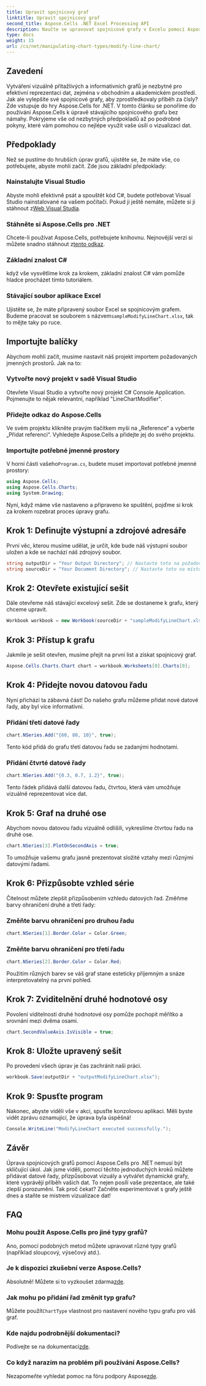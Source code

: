 ```yaml
---
title: Upravit spojnicový graf
linktitle: Upravit spojnicový graf
second_title: Aspose.Cells .NET Excel Processing API
description: Naučte se upravovat spojnicové grafy v Excelu pomocí Aspose.Cells for .NET pomocí tohoto podrobného průvodce krok za krokem.
type: docs
weight: 15
url: /cs/net/manipulating-chart-types/modify-line-chart/
---
```

## Zavedení

Vytváření vizuálně přitažlivých a informativních grafů je nezbytné pro efektivní reprezentaci dat, zejména v obchodním a akademickém prostředí. Jak ale vylepšíte své spojnicové grafy, aby zprostředkovaly příběh za čísly? Zde vstupuje do hry Aspose.Cells for .NET. V tomto článku se ponoříme do používání Aspose.Cells k úpravě stávajícího spojnicového grafu bez námahy. Pokryjeme vše od nezbytných předpokladů až po podrobné pokyny, které vám pomohou co nejlépe využít vaše úsilí o vizualizaci dat. 

## Předpoklady 

Než se pustíme do hrubších úprav grafů, ujistěte se, že máte vše, co potřebujete, abyste mohli začít. Zde jsou základní předpoklady:

### Nainstalujte Visual Studio
 Abyste mohli efektivně psát a spouštět kód C#, budete potřebovat Visual Studio nainstalované na vašem počítači. Pokud ji ještě nemáte, můžete si ji stáhnout z[Web Visual Studia](https://visualstudio.microsoft.com/).

### Stáhněte si Aspose.Cells pro .NET
 Chcete-li používat Aspose.Cells, potřebujete knihovnu. Nejnovější verzi si můžete snadno stáhnout z[tento odkaz](https://releases.aspose.com/cells/net/).

### Základní znalost C#
když vše vysvětlíme krok za krokem, základní znalost C# vám pomůže hladce procházet tímto tutoriálem.

### Stávající soubor aplikace Excel
 Ujistěte se, že máte připravený soubor Excel se spojnicovým grafem. Budeme pracovat se souborem s názvem`sampleModifyLineChart.xlsx`, tak to mějte taky po ruce. 

## Importujte balíčky

Abychom mohli začít, musíme nastavit náš projekt importem požadovaných jmenných prostorů. Jak na to:

### Vytvořte nový projekt v sadě Visual Studio
Otevřete Visual Studio a vytvořte nový projekt C# Console Application. Pojmenujte to nějak relevantní, například "LineChartModifier".

### Přidejte odkaz do Aspose.Cells
Ve svém projektu klikněte pravým tlačítkem myši na „Reference“ a vyberte „Přidat referenci“. Vyhledejte Aspose.Cells a přidejte jej do svého projektu.

### Importujte potřebné jmenné prostory
 V horní části vašeho`Program.cs`, budete muset importovat potřebné jmenné prostory:

```csharp
using Aspose.Cells;
using Aspose.Cells.Charts;
using System.Drawing;
```

Nyní, když máme vše nastaveno a připraveno ke spuštění, pojďme si krok za krokem rozebrat proces úpravy grafu.

## Krok 1: Definujte výstupní a zdrojové adresáře

První věc, kterou musíme udělat, je určit, kde bude náš výstupní soubor uložen a kde se nachází náš zdrojový soubor. 

```csharp
string outputDir = "Your Output Directory"; // Nastavte toto na požadovaný výstupní adresář
string sourceDir = "Your Document Directory"; // Nastavte toto na místo, kde se nachází váš sampleModifyLineChart.xlsx
```

## Krok 2: Otevřete existující sešit

Dále otevřeme náš stávající excelový sešit. Zde se dostaneme k grafu, který chceme upravit.

```csharp
Workbook workbook = new Workbook(sourceDir + "sampleModifyLineChart.xlsx");
```

## Krok 3: Přístup k grafu

Jakmile je sešit otevřen, musíme přejít na první list a získat spojnicový graf.

```csharp
Aspose.Cells.Charts.Chart chart = workbook.Worksheets[0].Charts[0];
```

## Krok 4: Přidejte novou datovou řadu

Nyní přichází ta zábavná část! Do našeho grafu můžeme přidat nové datové řady, aby byl více informativní.

### Přidání třetí datové řady
```csharp
chart.NSeries.Add("{60, 80, 10}", true);
```
Tento kód přidá do grafu třetí datovou řadu se zadanými hodnotami.

### Přidání čtvrté datové řady
```csharp
chart.NSeries.Add("{0.3, 0.7, 1.2}", true);
```
Tento řádek přidává další datovou řadu, čtvrtou, která vám umožňuje vizuálně reprezentovat více dat.

## Krok 5: Graf na druhé ose

Abychom novou datovou řadu vizuálně odlišili, vykreslíme čtvrtou řadu na druhé ose.

```csharp
chart.NSeries[3].PlotOnSecondAxis = true;
```
To umožňuje vašemu grafu jasně prezentovat složité vztahy mezi různými datovými řadami.

## Krok 6: Přizpůsobte vzhled série

Čitelnost můžete zlepšit přizpůsobením vzhledu datových řad. Změňme barvy ohraničení druhé a třetí řady:

### Změňte barvu ohraničení pro druhou řadu
```csharp
chart.NSeries[1].Border.Color = Color.Green;
```

### Změňte barvu ohraničení pro třetí řadu
```csharp
chart.NSeries[2].Border.Color = Color.Red;
```

Použitím různých barev se váš graf stane esteticky příjemným a snáze interpretovatelný na první pohled. 

## Krok 7: Zviditelnění druhé hodnotové osy

Povolení viditelnosti druhé hodnotové osy pomůže pochopit měřítko a srovnání mezi dvěma osami.

```csharp
chart.SecondValueAxis.IsVisible = true;
```

## Krok 8: Uložte upravený sešit

Po provedení všech úprav je čas zachránit naši práci. 

```csharp
workbook.Save(outputDir + "outputModifyLineChart.xlsx");
```

## Krok 9: Spusťte program

Nakonec, abyste viděli vše v akci, spusťte konzolovou aplikaci. Měli byste vidět zprávu oznamující, že úprava byla úspěšná!

```csharp
Console.WriteLine("ModifyLineChart executed successfully.");
```

## Závěr 

Úprava spojnicových grafů pomocí Aspose.Cells pro .NET nemusí být skličující úkol. Jak jsme viděli, pomocí těchto jednoduchých kroků můžete přidávat datové řady, přizpůsobovat vizuály a vytvářet dynamické grafy, které vyprávějí příběh vašich dat. To nejen posílí vaše prezentace, ale také zlepší porozumění. Tak proč čekat? Začněte experimentovat s grafy ještě dnes a staňte se mistrem vizualizace dat!

## FAQ

### Mohu použít Aspose.Cells pro jiné typy grafů?
Ano, pomocí podobných metod můžete upravovat různé typy grafů (například sloupcový, výsečový atd.).

### Je k dispozici zkušební verze Aspose.Cells?
 Absolutně! Můžete si to vyzkoušet zdarma[zde](https://releases.aspose.com/).

### Jak mohu po přidání řad změnit typ grafu?
 Můžete použít`ChartType` vlastnost pro nastavení nového typu grafu pro váš graf.

### Kde najdu podrobnější dokumentaci?
 Podívejte se na dokumentaci[zde](https://reference.aspose.com/cells/net/).

### Co když narazím na problém při používání Aspose.Cells?
 Nezapomeňte vyhledat pomoc na fóru podpory Aspose[zde](https://forum.aspose.com/c/cells/9).